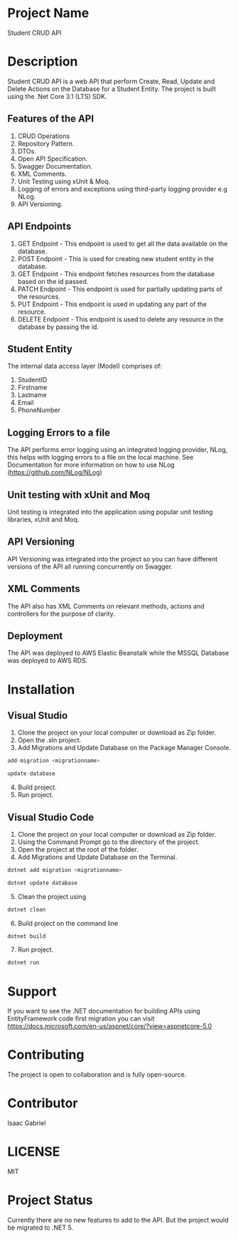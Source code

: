 # Project Name
Student CRUD API

# Description
Student CRUD API is a web API that perform Create, Read, Update and Delete Actions on the Database for a Student Entity.
The project is built using the .Net Core 3.1 (LTS) SDK.

## Features of the API
1. CRUD Operations
2. Repository Pattern.
3. DTOs.
4. Open API Specification.
5. Swagger Documentation.
6. XML Comments.
7. Unit Testing using xUnit & Moq.
8. Logging of errors and exceptions using third-party logging provider e.g NLog.
9. API Versioning.

## API Endpoints
1. GET Endpoint - This endpoint is used to get all the data available on the database.
2. POST Endpoint - This is used for creating new student entity in the database.
3. GET Endpoint - This endpoint fetches resources from the database based on the id passed.
4. PATCH Endpoint - This endpoint is used for partially updating parts of the resources.
5. PUT Endpoint - This endpoint is used in updating any part of the resource.
6. DELETE Endpoint - This endpoint is used to delete any resource in the database by passing the id.

## Student Entity
The internal data access layer (Model) comprises of:
1. StudentID
2. Firstname
3. Lastname
4. Email
5. PhoneNumber

## Logging Errors to a file
The API performs error logging using an integrated logging provider, NLog, this helps with logging errors to a file on the local machine.
See Documentation for more information on how to use NLog (https://github.com/NLog/NLog)

## Unit testing with xUnit and Moq
Unit testing is integrated into the application using popular unit testing libraries, xUnit and Moq.

## API Versioning 
API Versioning was integrated into the project so you can have different versions of the API all running concurrently on Swagger.

## XML Comments
The API also has XML Comments on relevant methods, actions and controllers for the purpose of clarity.

## Deployment
The API was deployed to AWS Elastic Beanstalk while the MSSQL Database was deployed to AWS RDS.

# Installation
## Visual Studio
1. Clone the project on your local computer or download as Zip folder. 
2. Open the .sln project. 
3. Add Migrations and Update Database on the Package Manager Console.
``` C#
add-migration <migrationname>

update-database
```
4. Build project.
5. Run project.

## Visual Studio Code
1. Clone the project on your local computer or download as Zip folder. 
2. Using the Command Prompt go to the directory of the project.
3. Open the project at the root of the folder.
4. Add Migrations and Update Database on the Terminal.
``` C#
dotnet add migration <migrationname>

dotnet update database
```
5. Clean the project using
``` C#
dotnet clean
```
6. Build project on the command line
``` C#
dotnet build
```
7. Run project.
``` C#
dotnet run
```

# Support
If you want to see the .NET documentation for building APIs using EntityFramework code first migration you can visit https://docs.microsoft.com/en-us/aspnet/core/?view=aspnetcore-5.0

# Contributing
The project is open to collaboration and is fully open-source.

# Contributor
Isaac Gabriel

# LICENSE
MIT

# Project Status
Currently there are no new features to add to the API. But the project would be migrated  to .NET 5.
